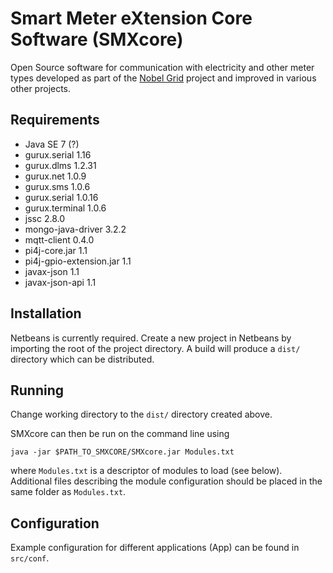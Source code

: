 # Smart Meter eXtension Core Software (SMXcore)
Open Source software for communication with electricity and other meter types developed as part of the [Nobel Grid](http://nobelgrid.eu/) project and improved in various other projects.

## Requirements

* Java SE 7 (?)
* gurux.serial 1.16
* gurux.dlms 1.2.31
* gurux.net 1.0.9
* gurux.sms 1.0.6
* gurux.serial 1.0.16
* gurux.terminal 1.0.6
* jssc 2.8.0
* mongo-java-driver 3.2.2
* mqtt-client 0.4.0
* pi4j-core.jar 1.1
* pi4j-gpio-extension.jar 1.1
* javax-json 1.1
* javax-json-api 1.1

## Installation
Netbeans is currently required. Create a new project in Netbeans by importing the root of the project directory. A build will produce a `dist/` directory which can be distributed. 

## Running

Change working directory to the `dist/` directory created above.

SMXcore can then be run on the command line using 

`java -jar $PATH_TO_SMXCORE/SMXcore.jar Modules.txt`

where `Modules.txt` is a descriptor of modules to load (see below). Additional files describing the module configuration should be placed in the same folder as `Modules.txt`.

## Configuration

Example configuration for different applications (App) can be found in `src/conf`. 

